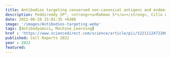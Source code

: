 ```yaml
---
title: Antibodies targeting conserved non-canonical antigens and endemic coronaviruses associate with favorable outcomes in severe COVID-19
description: Peddireddy SP*, <strong><u>Rahman S*</u></strong>, Cillo AR, Vijay GM, Somasundaram A, Workman CJ, Bain W, McVerry BJ, Methe B, Lee JS, Ray P, Ray A, Bruno TC, Vignali DAA, Kitsios GD, Morris A, Singh H✝, Sarkar A✝, <strong><u>Das J✝</u></strong>
date: 2022-06-28 15:01:35 +0300
image: '/images/Antibodies-targeting.webp'
tags: [Antibodyomics, Machine_Learning]
href : 'https://www.sciencedirect.com/science/article/pii/S2211124722008099?via%3Dihub'
published: Cell Reports 2022
year : 2022
featured:
---
```

